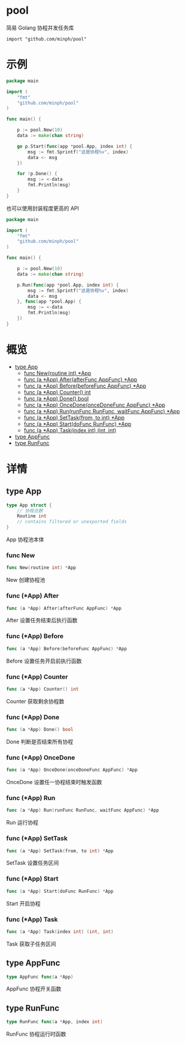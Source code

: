 # pool

简易 Golang 协程并发任务库

`import "github.com/minph/pool"`

# 示例

```go
package main

import (
	"fmt"
	"github.com/minph/pool"
)

func main() {

	p := pool.New(10)
	data := make(chan string)

	go p.Start(func(app *pool.App, index int) {
		msg := fmt.Sprintf("这是协程%v", index)
		data <- msg
	})

	for !p.Done() {
		msg := <-data
		fmt.Println(msg)
	}
}

```

也可以使用封装程度更高的 API

```go
package main

import (
	"fmt"
	"github.com/minph/pool"
)

func main() {

	p := pool.New(10)
	data := make(chan string)

	p.Run(func(app *pool.App, index int) {
		msg := fmt.Sprintf("这是协程%v", index)
		data <- msg
	}, func(app *pool.App) {
		msg := <-data
		fmt.Println(msg)
	})
}

```

# 概览

- [type App](#App)
  - [func New(routine int) \*App](#New)
  - [func (a *App) After(afterFunc AppFunc) *App](#App.After)
  - [func (a *App) Before(beforeFunc AppFunc) *App](#App.Before)
  - [func (a \*App) Counter() int](#App.Counter)
  - [func (a \*App) Done() bool](#App.Done)
  - [func (a *App) OnceDone(onceDoneFunc AppFunc) *App](#App.OnceDone)
  - [func (a *App) Run(runFunc RunFunc, waitFunc AppFunc) *App](#App.Run)
  - [func (a *App) SetTask(from, to int) *App](#App.SetTask)
  - [func (a *App) Start(doFunc RunFunc) *App](#App.Start)
  - [func (a \*App) Task(index int) (int, int)](#App.Task)
- [type AppFunc](#AppFunc)
- [type RunFunc](#RunFunc)

# 详情

## <a name="App">type</a> App

```go
type App struct {
    // 协程总数
    Routine int
    // contains filtered or unexported fields
}

```

App 协程池本体

### <a name="New">func</a> New

```go
func New(routine int) *App
```

New 创建协程池

### <a name="App.After">func</a> (\*App) After

```go
func (a *App) After(afterFunc AppFunc) *App
```

After 设置任务结束后执行函数

### <a name="App.Before">func</a> (\*App) Before

```go
func (a *App) Before(beforeFunc AppFunc) *App
```

Before 设置任务开启前执行函数

### <a name="App.Counter">func</a> (\*App) Counter

```go
func (a *App) Counter() int
```

Counter 获取剩余协程数

### <a name="App.Done">func</a> (\*App) Done

```go
func (a *App) Done() bool
```

Done 判断是否结束所有协程

### <a name="App.OnceDone">func</a> (\*App) OnceDone

```go
func (a *App) OnceDone(onceDoneFunc AppFunc) *App
```

OnceDone 设置任一协程结束时触发函数

### <a name="App.Run">func</a> (\*App) Run

```go
func (a *App) Run(runFunc RunFunc, waitFunc AppFunc) *App
```

Run 运行协程

### <a name="App.SetTask">func</a> (\*App) SetTask

```go
func (a *App) SetTask(from, to int) *App
```

SetTask 设置任务区间

### <a name="App.Start">func</a> (\*App) Start

```go
func (a *App) Start(doFunc RunFunc) *App
```

Start 开启协程

### <a name="App.Task">func</a> (\*App) Task

```go
func (a *App) Task(index int) (int, int)
```

Task 获取子任务区间

## <a name="AppFunc">type</a> AppFunc

```go
type AppFunc func(a *App)
```

AppFunc 协程开关函数

## <a name="RunFunc">type</a> RunFunc

```go
type RunFunc func(a *App, index int)
```

RunFunc 协程运行时函数
